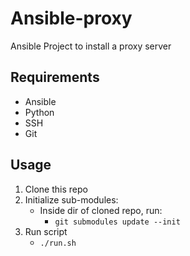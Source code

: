 # Ansible-proxy
Ansible Project to install a proxy server

## Requirements
 * Ansible
 * Python
 * SSH
 * Git

## Usage

1. Clone this repo
2. Initialize sub-modules:
    * Inside dir of cloned repo, run:  
        *   `git submodules update --init`
3. Run script  
    * `./run.sh`
